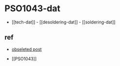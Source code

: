 
# PSO1043-dat


- [[tech-dat]] - [[desoldering-dat]] - [[soldering-dat]]

## ref 

- [obseleted post](http://blog.electrodragon.com/solder-remover-from-a-circuit/) 

- [[PSO1043]]